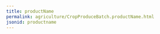 ```yaml
---
title: productName
permalink: agriculture/CropProduceBatch.productName.html
jsonid: productname
---
```


